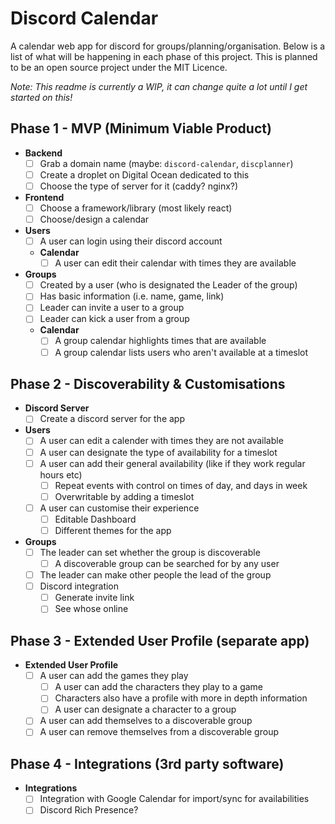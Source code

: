 # Discord Calendar
A calendar web app for discord for groups/planning/organisation. Below is a list of what will be happening in each phase of this project. This is planned to be an open source project under the MIT Licence.

*Note: This readme is currently a WIP, it can change quite a lot until I get started on this!*

## Phase 1 - MVP (Minimum Viable Product)
- **Backend**
  - [ ] Grab a domain name (maybe: `discord-calendar`, `discplanner`)
  - [ ] Create a droplet on Digital Ocean dedicated to this
  - [ ] Choose the type of server for it (caddy? nginx?)
- **Frontend**
  - [ ] Choose a framework/library (most likely react)
  - [ ] Choose/design a calendar
- **Users**
  - [ ] A user can login using their discord account
  - **Calendar**
    - [ ] A user can edit their calendar with times they are available
- **Groups**
  - [ ] Created by a user (who is designated the Leader of the group)
  - [ ] Has basic information (i.e. name, game, link)
  - [ ] Leader can invite a user to a group
  - [ ] Leader can kick a user from a group
  - **Calendar**
    - [ ] A group calendar highlights times that are available
    - [ ] A group calendar lists users who aren't available at a timeslot

## Phase 2 - Discoverability & Customisations
- **Discord Server**
  - [ ] Create a discord server for the app
- **Users**
  - [ ] A user can edit a calender with times they are not available
  - [ ] A user can designate the type of availability for a timeslot
  - [ ] A user can add their general availability (like if they work regular hours etc)
    - [ ] Repeat events with control on times of day, and days in week
    - [ ] Overwritable by adding a timeslot
  - [ ] A user can customise their experience
    - [ ] Editable Dashboard
    - [ ] Different themes for the app
- **Groups**
  - [ ] The leader can set whether the group is discoverable
    - [ ] A discoverable group can be searched for by any user
  - [ ] The leader can make other people the lead of the group
  - [ ] Discord integration
    - [ ] Generate invite link
    - [ ] See whose online
  
## Phase 3 - Extended User Profile (separate app)
- **Extended User Profile**
  - [ ] A user can add the games they play
    - [ ] A user can add the characters they play to a game
    - [ ] Characters also have a profile with more in depth information
    - [ ] A user can designate a character to a group
  - [ ] A user can add themselves to a discoverable group
  - [ ] A user can remove themselves from a discoverable group

## Phase 4 - Integrations (3rd party software)
- **Integrations**
  - [ ] Integration with Google Calendar for import/sync for availabilities
  - [ ] Discord Rich Presence?
